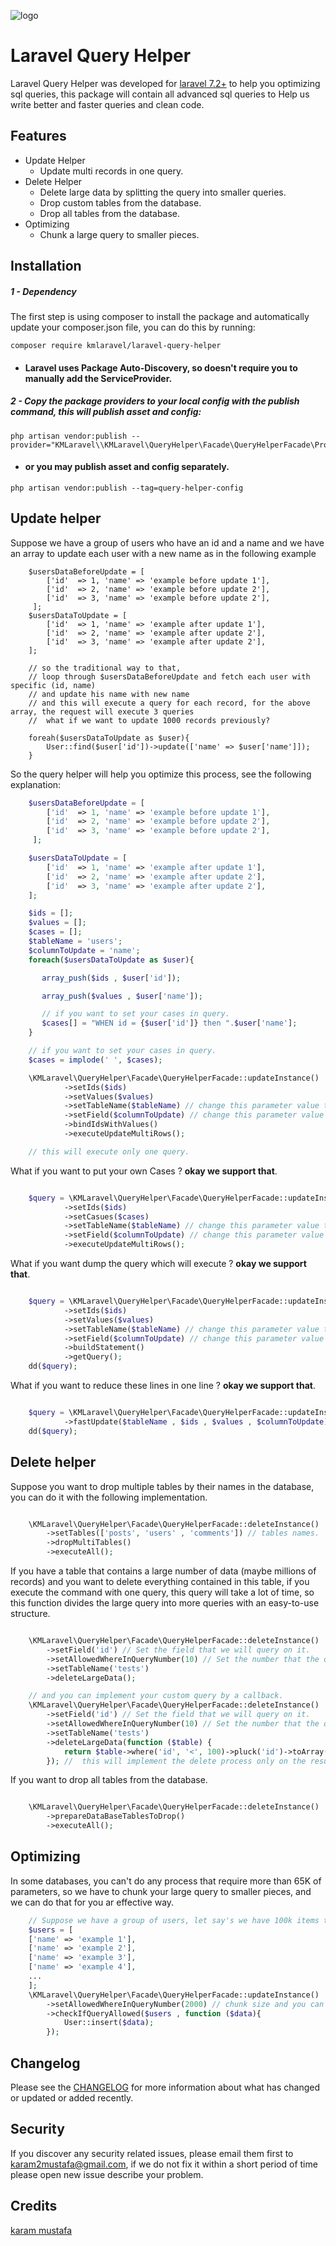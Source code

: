 ![logo](assets/logo.png)

# Laravel Query Helper

Laravel Query Helper was developed for [laravel 7.2+](http://laravel.com/) to help you optimizing
sql queries, this package will contain all advanced sql queries to Help us write better and faster queries and clean code.

Features
--------
- Update Helper
    - Update multi records in one query.
- Delete Helper
    - Delete large data by splitting the query into smaller queries.
    - Drop custom tables from the database.
    - Drop all tables from the database.
- Optimizing
    - Chunk a large query to smaller pieces.

Installation
------------
##### 1 - Dependency
The first step is using composer to install the package and automatically update your composer.json file, you can do this by running:
```shell
composer require kmlaravel/laravel-query-helper
```
- #### Laravel uses Package Auto-Discovery, so doesn't require you to manually add the ServiceProvider.
##### 2 - Copy the package providers to your local config with the publish command, this will publish asset and config:
```shell
php artisan vendor:publish --provider="KMLaravel\\KMLaravel\QueryHelper\Facade\QueryHelperFacade\Providers\\KMLaravel\QueryHelper\Facade\QueryHelperFacadeServiceProviders"
```
- #### or you may publish asset and config separately.
```shell
php artisan vendor:publish --tag=query-helper-config
```

Update helper
-----------
Suppose we have a group of users who have an id and a name and we have an array to update each user with a new name 
as in the following example
```shell
    $usersDataBeforeUpdate = [
        ['id'  => 1, 'name' => 'example before update 1'],
        ['id'  => 2, 'name' => 'example before update 2'],
        ['id'  => 3, 'name' => 'example before update 2'],
     ];
    $usersDataToUpdate = [
        ['id'  => 1, 'name' => 'example after update 1'],
        ['id'  => 2, 'name' => 'example after update 2'],
        ['id'  => 3, 'name' => 'example after update 2'],
    ];

    // so the traditional way to that,
    // loop through $usersDataBeforeUpdate and fetch each user with specific (id, name)
    // and update his name with new name
    // and this will execute a query for each record, for the above array, the request will execute 3 queries
    //  what if we want to update 1000 records previously? 
    
    foreah($usersDataToUpdate as $user){
        User::find($user['id'])->update(['name' => $user['name']]);
    }

```
So the query helper will help you optimize this process, see the following explanation:
```php
    $usersDataBeforeUpdate = [
        ['id'  => 1, 'name' => 'example before update 1'],
        ['id'  => 2, 'name' => 'example before update 2'],
        ['id'  => 3, 'name' => 'example before update 2'],
     ];

    $usersDataToUpdate = [
        ['id'  => 1, 'name' => 'example after update 1'],
        ['id'  => 2, 'name' => 'example after update 2'],
        ['id'  => 3, 'name' => 'example after update 2'],
    ];

    $ids = [];
    $values = [];
    $cases = [];
    $tableName = 'users';
    $columnToUpdate = 'name';
    foreach($usersDataToUpdate as $user){

       array_push($ids , $user['id']);

       array_push($values , $user['name']);

       // if you want to set your cases in query.
       $cases[] = "WHEN id = {$user['id']} then ".$user['name'];
    }

    // if you want to set your cases in query.
    $cases = implode(' ', $cases);

    \KMLaravel\QueryHelper\Facade\QueryHelperFacade::updateInstance()
            ->setIds($ids)
            ->setValues($values)
            ->setTableName($tableName) // change this parameter value to your database table name.
            ->setField($columnToUpdate) // change this parameter value to your database column name.
            ->bindIdsWithValues()
            ->executeUpdateMultiRows();

    // this will execute only one query.
```
What if you want to put your own Cases ?  **okay we support that**.
```php

    $query = \KMLaravel\QueryHelper\Facade\QueryHelperFacade::updateInstance()
            ->setIds($ids)
            ->setCasues($cases)
            ->setTableName($tableName) // change this parameter value to your database table name.
            ->setField($columnToUpdate) // change this parameter value to your database column name.
            ->executeUpdateMultiRows();
```
What if you want dump the query which will execute ?  **okay we support that**.
```php

    $query = \KMLaravel\QueryHelper\Facade\QueryHelperFacade::updateInstance()
            ->setIds($ids)
            ->setValues($values)
            ->setTableName($tableName) // change this parameter value to your database table name.
            ->setField($columnToUpdate) // change this parameter value to your database column name.
            ->buildStatement()
            ->getQuery();
    dd($query);

```
What if you want to reduce these lines in one line ?  **okay we support that**.
```php

    $query = \KMLaravel\QueryHelper\Facade\QueryHelperFacade::updateInstance()
            ->fastUpdate($tableName , $ids , $values , $columnToUpdate);
    dd($query);

```
Delete helper
-----------
Suppose you want to drop multiple tables by their names in the database, you can do it with the following implementation.
```php

    \KMLaravel\QueryHelper\Facade\QueryHelperFacade::deleteInstance()
        ->setTables(['posts', 'users' , 'comments']) // tables names.
        ->dropMultiTables()
        ->executeAll();

```
If you have a table that contains a large number of data (maybe millions of records)
and you want to delete everything contained in this table,
if you execute the command with one query,
this query will take a lot of time,
so this function divides the large query into more queries with an easy-to-use structure.
```php

    \KMLaravel\QueryHelper\Facade\QueryHelperFacade::deleteInstance()
        ->setField('id') // Set the field that we will query on it.
        ->setAllowedWhereInQueryNumber(10) // Set the number that the query will delete each time
        ->setTableName('tests')
        ->deleteLargeData();

    // and you can implement your custom query by a callback.
    \KMLaravel\QueryHelper\Facade\QueryHelperFacade::deleteInstance()
        ->setField('id') // Set the field that we will query on it.
        ->setAllowedWhereInQueryNumber(10) // Set the number that the query will delete each time.
        ->setTableName('tests')
        ->deleteLargeData(function ($table) {
            return $table->where('id', '<', 100)->pluck('id')->toArray();
        }); //  this will implement the delete process only on the result of this callback.
```
If you want to drop all tables from the database.
```php

    \KMLaravel\QueryHelper\Facade\QueryHelperFacade::deleteInstance()
        ->prepareDataBaseTablesToDrop()
        ->executeAll();
```
Optimizing
-----------
In some databases, you can't do any process that require more than 65K of parameters,
so we have to chunk your large query to smaller pieces, and we can do that for you ar effective way.
```php
    // Suppose we have a group of users, let say's we have 100k items to insert.
    $users = [
    ['name' => 'example 1'],
    ['name' => 'example 2'],
    ['name' => 'example 3'],
    ['name' => 'example 4'],
    ...
    ];   
    \KMLaravel\QueryHelper\Facade\QueryHelperFacade::updateInstance()
        ->setAllowedWhereInQueryNumber(2000) // chunk size and you can update the default value from query_helper.php config file.
        ->checkIfQueryAllowed($users , function ($data){
            User::insert($data);
        });
```

Changelog
---------
Please see the [CHANGELOG](https://github.com/karam-mustafa/laravel-query-helper/blob/main/CHANGELOG.md) for more information about what has changed or updated or added recently.

Security
--------
If you discover any security related issues, please email them first to karam2mustafa@gmail.com, 
if we do not fix it within a short period of time please open new issue describe your problem. 

Credits
-------
[karam mustafa](https://www.linkedin.com/in/karam2mustafa)
